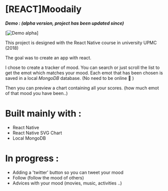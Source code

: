 # [REACT]Moodaily

***Demo  : (alpha version, project has been updated since)***

[![Demo alpha](https://j.gifs.com/YvnD0O.gif)]

This project is designed with the React Native course in university UPMC (2018)

The goal was to create an app with react. 

I chose to create a tracker of mood.
You can search or just scroll the list to get the emot which matches your mood.
Each emot that has been chosen is saved in a local *MongoDB* database. (No need to be online :raised_hands: )

Then you can preview a chart containing all your scores. (how much emot of that mood you have been..)

# Built mainly with :

- React Native
- React Native SVG Chart 
- Local MongoDB 

# In progress : 

- Adding a 'twitter' button so you can tweet your mood 
- Follow (follow the mood of others)
- Advices with your mood (movies, music, activities ..)

